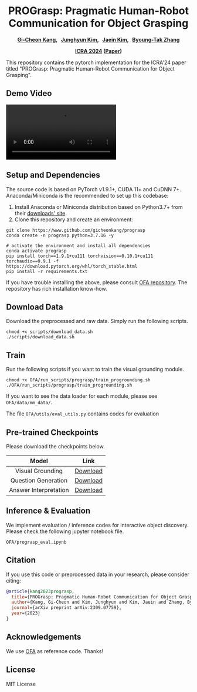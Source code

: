 <div align="center">
<h1>PROGrasp: Pragmatic Human-Robot Communication for Object Grasping</h1>

**[Gi-Cheon Kang][2], &nbsp; [Junghyun Kim][3], &nbsp; [Jaein Kim][4], &nbsp; [Byoung-Tak Zhang][5]** <br>

**[ICRA 2024][6] ([Paper][1])**
</div>

This repository contains the pytorch implementation for the ICRA'24 paper titled "PROGrasp: Pragmatic Human-Robot Communication for Object Grasping".





## Demo Video
<video autoplay="true" loop="true" src="https://github.com/gicheonkang/prograsp/assets/23380257/5df0071c-26a0-45f5-872b-1c7b7ba6536c"></video>


Setup and Dependencies
----------------------
The source code is based on PyTorch v1.9.1+, CUDA 11+ and CuDNN 7+. Anaconda/Miniconda is the recommended to set up this codebase: <br>

1. Install Anaconda or Miniconda distribution based on Python3.7+ from their [downloads' site][8].
2. Clone this repository and create an environment:

```shell
git clone https://www.github.com/gicheonkang/prograsp
conda create -n prograsp python=3.7.16 -y

# activate the environment and install all dependencies
conda activate prograsp
pip install torch==1.9.1+cu111 torchvision==0.10.1+cu111 torchaudio==0.9.1 -f https://download.pytorch.org/whl/torch_stable.html
pip install -r requirements.txt
```

If you have trouble installing the above, please consult [OFA repository][7]. The repository has rich installation know-how.  



Download Data
----------------------
Download the preprocessed and raw data. Simply run the following scripts. 
```shell
chmod +x scripts/download_data.sh
./scripts/download_data.sh
```


Train
----------------------
Run the following scripts if you want to train the visual grounding module. 
```shell
chmod +x OFA/run_scripts/prograsp/train_progrounding.sh
./OFA/run_scripts/prograsp/train_progrounding.sh
```

If you want to see the data loader for each module, please see `OFA/data/mm_data/`.

The file `OFA/utils/eval_utils.py` contains codes for evaluation 



Pre-trained Checkpoints
--------------------------------------
Please download the checkpoints below.

| Model | Link |
|:-------:|:---------:|
|Visual Grounding | [Download](https://www.dropbox.com/scl/fi/61b3ty5d8xzunqc9rmubb/vg.pt?rlkey=3sd8yjmlg6e8t4jwwauv9j1he&dl=0)|
|Question Generation |[Download](https://www.dropbox.com/scl/fi/qiehwcmcwxgl0c1ayjwod/q_gen.pt?rlkey=s89qkvavw8bbslc00we2n23a3&dl=0)|
|Answer Interpretation | [Download](https://www.dropbox.com/scl/fi/x4lasshsixnovwa6sktju/a_int.pt?rlkey=3w6nze2w82th2fd8o2s72gdi2&dl=0)|


Inference & Evaluation
--------------------------------------
We implement evaluation / inference codes for interactive object discovery. Please check the following jupyter notebook file.
```shell
OFA/prograsp_eval.ipynb
```


Citation
-----------------------------
If you use this code or preprocessed data in your research, please consider citing:
```bibtex
@article{kang2023prograsp,
  title={PROGrasp: Pragmatic Human-Robot Communication for Object Grasping},
  author={Kang, Gi-Cheon and Kim, Junghyun and Kim, Jaein and Zhang, Byoung-Tak},
  journal={arXiv preprint arXiv:2309.07759},
  year={2023}
}
```

Acknowledgements
-----------------
We use [OFA][7] as reference code. Thanks!


License
-------
MIT License





[1]: https://arxiv.org/abs/2309.07759
[2]: https://gicheonkang.com
[3]: https://jhkim-snu.github.io
[4]: https://bi.snu.ac.kr/
[5]: https://bi.snu.ac.kr/~btzhang/
[6]: https://2024.ieee-icra.org
[7]: https://github.com/OFA-Sys/OFA
[8]: https://conda.io/docs/user-guide/install/download.html

